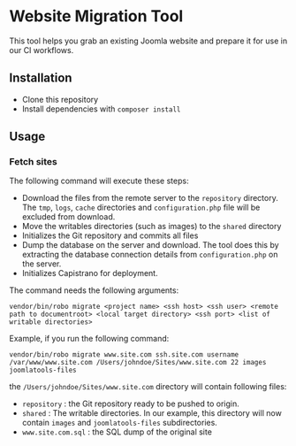 # Website Migration Tool

This tool helps you grab an existing Joomla website and prepare it for use in our CI workflows.

## Installation

* Clone this repository
* Install dependencies with `composer install`

## Usage

### Fetch sites

The following command will execute these steps:

* Download the files from the remote server to the `repository` directory. The `tmp`, `logs`, `cache` directories and `configuration.php` file will be excluded from download.
* Move the writables directories (such as images) to the `shared` directory
* Initializes the Git repository and commits all files
* Dump the database on the server and download. The tool does this by extracting the database connection details from `configuration.php` on the server.
* Initializes Capistrano for deployment.

The command needs the following arguments:

```
vendor/bin/robo migrate <project name> <ssh host> <ssh user> <remote path to documentroot> <local target directory> <ssh port> <list of writable directories>
```

Example, if you run the following command: 

```
vendor/bin/robo migrate www.site.com ssh.site.com username /var/www/www.site.com /Users/johndoe/Sites/www.site.com 22 images joomlatools-files
```

the `/Users/johndoe/Sites/www.site.com` directory will contain following files:

* `repository` : the Git repository ready to be pushed to origin.
* `shared` : The writable directories. In our example, this directory will now contain `images` and `joomlatools-files` subdirectories.
* `www.site.com.sql` : the SQL dump of the original site
